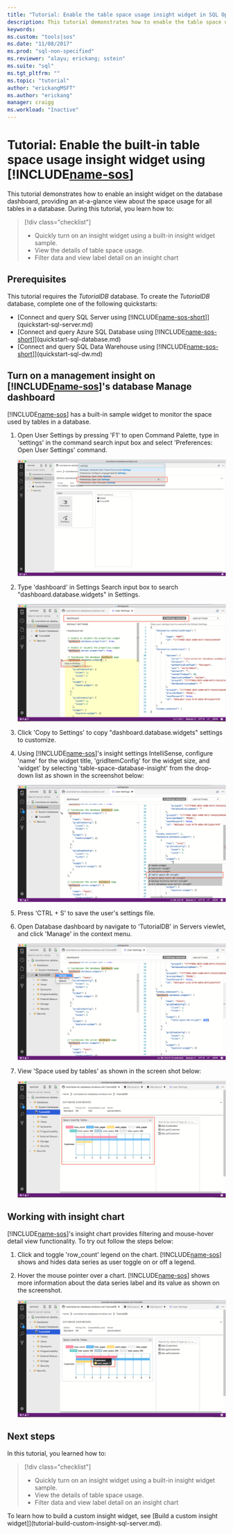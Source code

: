 ```yaml
---
title: "Tutorial: Enable the table space usage insight widget in SQL Operations Studio (preview) | Microsoft Docs"
description: This tutorial demonstrates how to enable the table space usage widget on the SQL Operations Studio (preview) database dashboard.
keywords: 
ms.custom: "tools|sos"
ms.date: "11/08/2017"
ms.prod: "sql-non-specified"
ms.reviewer: "alayu; erickang; sstein"
ms.suite: "sql"
ms.tgt_pltfrm: ""
ms.topic: "tutorial"
author: "erickangMSFT"
ms.author: "erickang"
manager: craigg
ms.workload: "Inactive"
---
```


# Tutorial: Enable the built-in table space usage insight widget using [!INCLUDE[name-sos](../includes/name-sos-short.md)]

This tutorial demonstrates how to enable an insight widget on the database dashboard, providing an at-a-glance view about the space usage for all tables in a database. During this tutorial, you learn how to:

> [!div class="checklist"]
> * Quickly turn on an insight widget using a built-in insight widget sample.
> * View the details of table space usage.
> * Filter data and view label detail on an insight chart

## Prerequisites

This tutorial requires the *TutorialDB* database. To create the *TutorialDB* database, complete one of the following quickstarts:

- [Connect and query SQL Server using [!INCLUDE[name-sos-short](../includes/name-sos-short.md)]](quickstart-sql-server.md)
- [Connect and query Azure SQL Database using [!INCLUDE[name-sos-short](../includes/name-sos-short.md)]](quickstart-sql-database.md)
- [Connect and query SQL Data Warehouse using [!INCLUDE[name-sos-short](../includes/name-sos-short.md)]](quickstart-sql-dw.md)


## Turn on a management insight on [!INCLUDE[name-sos](../includes/name-sos-short.md)]'s database Manage dashboard
[!INCLUDE[name-sos](../includes/name-sos-short.md)] has a built-in sample widget to monitor the space used by tables in a database.

1. Open User Settings by pressing 'F1' to open Command Palette, type in 'settings' in the command search input box and select 'Preferences: Open User Settings' command.

   ![Open user settings command](./media/tutorial-table-space-sql-server/open-user-settings.png)

2. Type 'dashboard' in Settings Search input box to search "dashboard.database.widgets" in Settings.

   ![Search settings](./media/tutorial-table-space-sql-server/search-settings.png)

3. Click 'Copy to Settings' to copy "dashboard.database.widgets" settings to customize.

4. Using [!INCLUDE[name-sos](../includes/name-sos-short.md)]'s insight settings IntelliSense, configure 'name' for the widget title, 'gridItemConfig' for the widget size, and 'widget' by selecting 'table-space-database-insight' from the drop-down list as shown in the screenshot below:

   ![Insight settings](./media/tutorial-table-space-sql-server/insight-table-space.png)

5. Press 'CTRL + S' to save the user's settings file.

6. Open Database dashboard by navigate to 'TutorialDB' in Servers viewlet, and click 'Manage' in the context menu.

   ![Open dashboard](./media/tutorial-table-space-sql-server/insight-open-dashboard.png)

7. View 'Space used by tables' as shown in the screen shot below: 

   ![Widget](./media/tutorial-table-space-sql-server/insight-table-space-result.png)


## Working with insight chart

[!INCLUDE[name-sos](../includes/name-sos-short.md)]'s insight chart provides filtering and mouse-hover detail view functionality. To try out follow the steps below:

1. Click and toggle 'row_count' legend on the chart. [!INCLUDE[name-sos](../includes/name-sos-short.md)] shows and hides data series as user toggle on or off a legend.
    
2. Hover the mouse pointer over a chart. [!INCLUDE[name-sos](../includes/name-sos-short.md)] shows more information about the data series label and its value as shown on the screenshot.

   ![chart toggle and legend](./media/tutorial-table-space-sql-server/insight-table-space-toggle.png)


## Next steps
In this tutorial, you learned how to:
> [!div class="checklist"]
> * Quickly turn on an insight widget using a built-in insight widget sample.
> * View the details of table space usage.
> * Filter data and view label detail on an insight chart

To learn how to build a custom insight widget, see [Build a custom insight widget]](tutorial-build-custom-insight-sql-server.md).